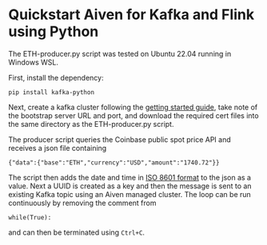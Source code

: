 # Quickstart Aiven for Kafka and Flink using Python
The ETH-producer.py script was tested on Ubuntu 22.04 running in Windows WSL. 

First, install the dependency:
```
pip install kafka-python
```
Next, create a kafka cluster following the [getting started guide](https://docs.aiven.io/docs/products/kafka/getting-started), take note of the bootstrap server URL and port, and download the required cert files into the same directory as the ETH-producer.py script.

The producer script queries the Coinbase public spot price API and receives a json file containing
```
{"data":{"base":"ETH","currency":"USD","amount":"1740.72"}}
```
The script then adds the date and time in [ISO 8601 format](https://en.wikipedia.org/wiki/ISO_8601) to the json as a value.
Next a UUID is created as a key and then the message is sent to an existing Kafka topic using an Aiven managed cluster. 
The loop can be run continuously by removing the comment from 
```
while(True):
```
and can then be terminated using `Ctrl+C`.
